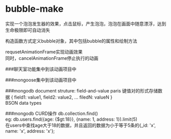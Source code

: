 # bubble-make

实现一个泡泡发生器的效果，点击鼠标，产生泡泡，泡泡在画面中随意漂浮，达到生命极限即可自动消失

构造函数方式定义bubble对象，其中包括bubble的属性和绘制方法  

requsetAnimationFrame实现动画效果  
同时，cancelAnimationFrame停止执行的动画

###聊天室功能集中到该动画项目中

###mongoose集中到该动画项目中

###mongodb
document struture: field-and-value paris 键值对的形式存储数据
{
	field1: value1,
	field2: value2,
	...
	filedN: valueN
}  
BSON data types  


###mongodb CURD操作
db.collection.find()  
eg: db.users.find({age: {$gt:18}}, {name: 1, address: 1}).limit(5)  
在users中查找age大于18的数据，并且返回的数据为小于等于5条的{_id: 'x', name: 'x', address: 'x'};  

